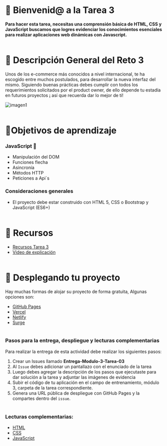  # 👋 Bienvenid@ a la Tarea 3

**Para hacer esta tarea, necesitas una comprensión básica de HTML, CSS y JavaScript buscamos que logres evidenciar los conocimientos esenciales para realizar aplicaciones web dinámicas con Javascript.** <br><br>

# 📝 Descripción General del Reto 3

Unos de los e-commerce más conocidos a nivel internacional, te ha escogido entre muchos postulados, para desarrollar la nueva interfaz del mismo. Siguiendo buenas prácticas debes cumplir con todos los requerimientos solicitados por el product owner, de ello depende tu estadía en futuros proyectos ¡ así que recuerda dar lo mejor de ti!

![imagen1](https://i.ibb.co/L5q7myB/ebay.webp)
<br><br>


# 🎯Objetivos de aprendizaje

### JavaScript :round_pushpin:


- Manipulación del DOM
- Funciones flecha
- Asincronía
- Métodos HTTP
- Peticiones a Api´s 


### Consideraciones generales

- El proyecto debe estar construido con HTML 5, CSS o Bootstrap y JavaScript (ES6+)<br><br>


# 📘 Recursos

- [Recursos Tarea 3](https://drive.google.com/drive/folders/1SJOdCKlkpHoXf-k9a-Y4IfTBKXTI9wV8?usp=sharing) <br>
- [Video de explicación](https://drive.google.com/file/d/1zUSGolae-71gtXEtdWkvmUz9EGf2-N2n/view?usp=sharing)
<br><br>

# 🚀 Desplegando tu proyecto

Hay muchas formas de alojar su proyecto de forma gratuita, Algunas opciones son:

- [GitHub Pages](https://pages.github.com/)
- [Vercel](https://vercel.com/)
- [Netlify](https://www.netlify.com/)
- [Surge](https://surge.sh/) <br><br>

###	Pasos para la entrega, despliegue y lecturas complementarias

 Para realizar la entrega de esta actividad debe realizar los siguientes pasos:

1. Crear un Issues llamado **Entrega-Modulo-3-Tarea-03**
2. Al `Issue` debes adicionar un pantallazo con el enunciado de la tarea
3. Luego debes agregar la descripción de los pasos que ejecutaste para dar solución a la tarea y adjuntar las imágenes de evidencia
4. Subir el código de tu aplicación en el campo de entrenamiento, módulo 3, carpeta de la tarea correspondiente.
5. Genera una URL pública de despliegue con GitHub Pages y la compartes dentro del `issue`.
<br><br>


### Lecturas complementarias:
- [HTML](https://lenguajehtml.com/html/)
- [CSS](https://lenguajecss.com/css/)
- [JavaScript](https://lenguajejs.com/javascript/)
